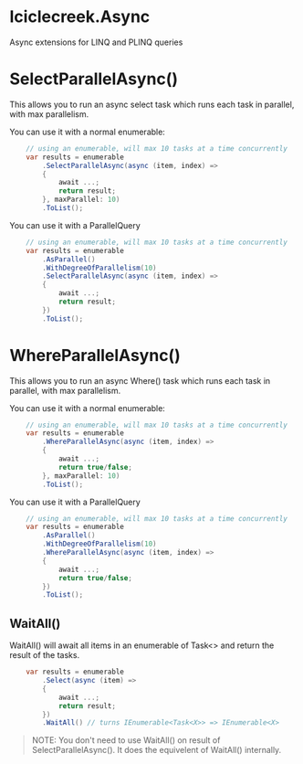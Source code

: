 # Iciclecreek.Async
Async extensions for LINQ and PLINQ queries

# SelectParallelAsync() 
This allows you to run an async select task which runs each task in parallel, with max parallelism.

You can use it with a normal enumerable:
```csharp
    // using an enumerable, will max 10 tasks at a time concurrently
    var results = enumerable
        .SelectParallelAsync(async (item, index) =>
        {
            await ...;
            return result;
        }, maxParallel: 10)
        .ToList();
```

You can use it with a ParallelQuery
```csharp
    // using an enumerable, will max 10 tasks at a time concurrently
    var results = enumerable
        .AsParallel()
        .WithDegreeOfParallelism(10)
        .SelectParallelAsync(async (item, index) =>
        {
            await ...;
            return result;
        })
        .ToList();
```

# WhereParallelAsync() 
This allows you to run an async Where() task which runs each task in parallel, with max parallelism.

You can use it with a normal enumerable:
```csharp
    // using an enumerable, will max 10 tasks at a time concurrently
    var results = enumerable
        .WhereParallelAsync(async (item, index) =>
        {
            await ...;
            return true/false;
        }, maxParallel: 10)
        .ToList();
```

You can use it with a ParallelQuery
```csharp
    // using an enumerable, will max 10 tasks at a time concurrently
    var results = enumerable
        .AsParallel()
        .WithDegreeOfParallelism(10)
        .WhereParallelAsync(async (item, index) =>
        {
            await ...;
            return true/false;
        })
        .ToList();
```

## WaitAll()
WaitAll() will await all items in an enumerable of Task<> and return the result of the tasks.

```csharp
    var results = enumerable
        .Select(async (item) => 
        {
            await ...;
            return result;
        })
        .WaitAll() // turns IEnumerable<Task<X>> => IEnumerable<X>
```

> NOTE: You don't need to use WaitAll() on result of SelectParallelAsync(). It does the equivelent of WaitAll() internally.
